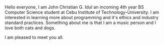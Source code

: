 Hello everyone, I am John Christian G. Idul an incoming 4th year BS Computer Science 
student at Cebu Institute of Technology-University. I am interested in learning more
about programming and it's ethics and industry standard practices. Something about
me is that I am a music person and I love both cats and dogs.

I am pleased to meet you all. 